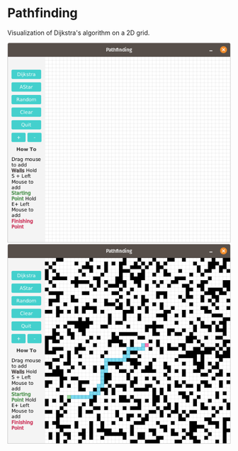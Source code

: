 # Pathfinding

Visualization of Dijkstra's algorithm on a 2D grid.

![empty grid](main.png)
![grid with path](path.png)

